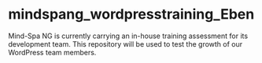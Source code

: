 # mindspang_wordpresstraining_Eben
Mind-Spa NG is currently carrying an in-house training assessment for its development team. This repository will be used to test the growth of our WordPress team members.
